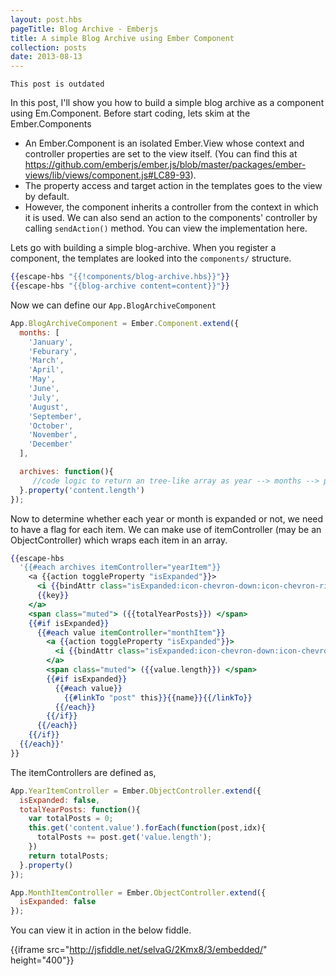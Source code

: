 ```yaml
---
layout: post.hbs
pageTitle: Blog Archive - Emberjs
title: A simple Blog Archive using Ember Component
collection: posts
date: 2013-08-13
---
```

```callout-error
This post is outdated
```

In this post, I'll show you how to build a simple blog archive as a component using Em.Component. Before start coding, lets skim at the Ember.Components

- An Ember.Component is an isolated Ember.View whose context and controller properties are set to the view itself. (You can find this at https://github.com/emberjs/ember.js/blob/master/packages/ember-views/lib/views/component.js#LC89-93).  
- The property access and target action in the templates goes to the view by default.
- However, the component inherits a controller from the context in which it is used. We can also send an action to the components' controller by calling `sendAction()` method. You can view the implementation  here.

Lets go with building a simple blog-archive.
When you register a component, the templates are looked into the `components/` structure.

```hbs
{{escape-hbs "{{!components/blog-archive.hbs}}"}}
{{escape-hbs "{{blog-archive content=content}}"}}
```

Now we can define our `App.BlogArchiveComponent`

```js
App.BlogArchiveComponent = Ember.Component.extend({
  months: [
    'January',
    'Feburary',
    'March',
    'April',
    'May',
    'June',
    'July',
    'August',
    'September',
    'October',
    'November',
    'December'
  ],

  archives: function(){
     //code logic to return an tree-like array as year --> months --> posts
  }.property('content.length')
});
```

Now to determine whether each year or month is expanded or not, we need to have a flag for each item. We can make use of itemController (may be an ObjectController) which wraps each item in an array.

```hbs
{{escape-hbs
  '{{#each archives itemController="yearItem"}}
    <a {{action toggleProperty "isExpanded"}}>
      <i {{bindAttr class="isExpanded:icon-chevron-down:icon-chevron-right"}}></i>
      {{key}}
    </a>
    <span class="muted"> ({{totalYearPosts}}) </span>
    {{#if isExpanded}}
      {{#each value itemController="monthItem"}}
        <a {{action toggleProperty "isExpanded"}}>
          <i {{bindAttr class="isExpanded:icon-chevron-down:icon-chevron-right"}}></i>{{key}}
        </a>
        <span class="muted"> ({{value.length}}) </span>
        {{#if isExpanded}}
          {{#each value}}
            {{#linkTo "post" this}}{{name}}{{/linkTo}}
          {{/each}}
        {{/if}}  
      {{/each}}
    {{/if}}
  {{/each}}'
}}
```

The itemControllers are defined as,

```js
App.YearItemController = Ember.ObjectController.extend({
  isExpanded: false,
  totalYearPosts: function(){
    var totalPosts = 0;    
    this.get('content.value').forEach(function(post,idx){
      totalPosts += post.get('value.length');
    })
    return totalPosts;
  }.property()
});

App.MonthItemController = Ember.ObjectController.extend({
  isExpanded: false
});
```

You can view it in action in the below fiddle.

{{iframe src="http://jsfiddle.net/selvaG/2Kmx8/3/embedded/" height="400"}}
